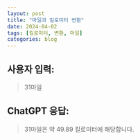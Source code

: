 ```yaml
---
layout: post
title: "마일과 킬로미터 변환"
date: 2024-04-02
tags: [킬로미터, 변환, 마일]
categories: blog
---
```


## 사용자 입력:
> 31마일

## ChatGPT 응답:
> 31마일은 약 49.89 킬로미터에 해당합니다.

